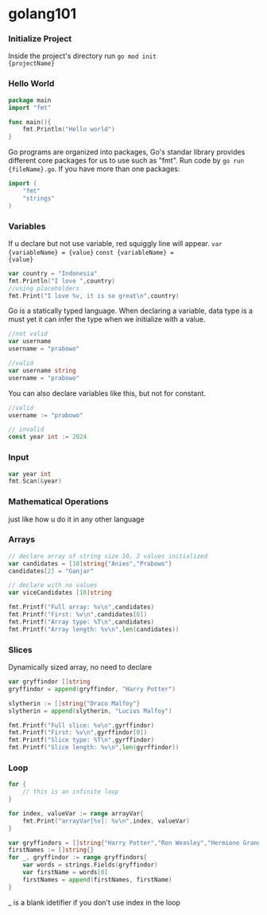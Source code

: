 # golang101
 
### Initialize Project
Inside the project's directory run <code>go mod init {projectName}</code>

### Hello World
```go
package main
import "fmt"

func main(){
    fmt.Println("Hello world")
}
```
Go programs are organized into packages, Go's standar library provides different core packages for us to use such as "fmt". Run code by <code>go run {fileName}.go</code>. If you have more than one packages: 
```go
import (
    "fmt"
    "strings"
)
```

### Variables
If u declare but not use variable, red squiggly line will appear.
<code>var {variableName} = {value}</code>
<code>const {variableName} = {value}</code>
```go
var country = "Indonesia"
fmt.Println("I love ",country)
//using placeholders
fmt.Print("I love %v, it is so great\n",country)
```

Go is a statically typed language. When declaring a variable, data type is a must yet it can infer the type when we initialize with a value.
```go
//not valid
var username
username = "prabowo"

//valid
var username string
username = "prabowo"
```
You can also declare variables like this, but not for constant.
```go
//valid
username := "prabowo"

// invalid
const year int := 2024
```

### Input
```go
var year int
fmt.Scan(&year)
```

### Mathematical Operations
just like how u do it in any other language

### Arrays
```go
// declare array of string size 10, 2 values initialized
var candidates = [10]string{"Anies","Prabowo"}
candidates[2] = "Ganjar"

// declare with no values
var viceCandidates [10]string
```

```go
fmt.Printf("Full array: %v\n",candidates)
fmt.Printf("First: %v\n",candidates[0])
fmt.Printf("Array type: %T\n",candidates)
fmt.Printf("Array length: %v\n",len(candidates))
```

### Slices
Dynamically sized array, no need to declare
```go
var gryffindor []string
gryffindor = append(gryffindor, "Harry Potter")

slytherin := []string{"Draco Malfoy"}
slytherin = append(slytherin, "Lucius Malfoy")
```

```go
fmt.Printf("Full slice: %v\n",gyrffindor)
fmt.Printf("First: %v\n",gyrffindor[0])
fmt.Printf("Slice type: %T\n",gyrffindor)
fmt.Printf("Slice length: %v\n",len(gyrffindor))
```

### Loop
```go
for {
    // this is an infinite loop
}
```
```go
for index, valueVar := range arrayVar{
    fmt.Print("arrayVar[%v]: %v\n",index, valueVar)
}
```
```go
var gryffindors = []string{"Harry Potter","Ron Weasley","Hermione Granger"}
firstNames := []string{}
for _, gryffindor := range gryffindors{
    var words = strings.Fields(gryffindor)
    var firstName = words[0]
    firstNames = append(firstNames, firstName)
}
```
_ is a blank idetifier if you don't use index in the loop

```go

```

```go

```

```go

```

```go

```